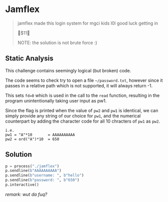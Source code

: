 # Jamflex

> jamflex made this login system for mgci kids l0l good luck getting in
>
> 🦀$11🦀
>
> NOTE: the solution is not brute force :)

## Static Analysis

This challenge contains seemingly logical (but broken) code. 

The code seems to check try to open a file `~/password.txt`, however since it passes in a relative path which is not supported, it will always return -1. 

This sets `fd=0` which is used in the call to the `read` function, resulting in the program unintentionally taking user input as pw1.

Since the flag is printed when the value of `pw2` and `pw1` is identical, we can simply provide any string of our choice for `pw1`, and the numerical counterpart by adding the character code for all 10 chracters of `pw1` as `pw2`.

```
i.e.
pw1 = "A"*10       = AAAAAAAAAA
pw2 = ord("A")*10  = 650
```

## Solution

```python
p = process("./jamflex")
p.sendline(b"AAAAAAAAAA")
p.sendline(b"username: ", b"hello")
p.sendline(b"password: ", b"650")
p.interactive()
```

_remark: wut da fuq?_
